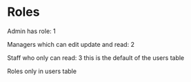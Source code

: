 # Roles 

Admin has role: 1

Managers which can edit update and read: 2

Staff who only can read: 3 this is the default of the users table 

Roles only in users table